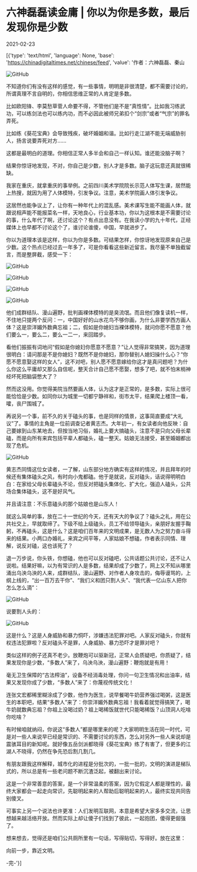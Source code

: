 # 六神磊磊读金庸 | 你以为你是多数，最后发现你是少数

2021-02-23

[{'type': 'text/html', 'language': None, 'base': 'https://chinadigitaltimes.net/chinese/feed', 'value': '作者：六神磊磊、秦山

![GitHub](https://chinadigitaltimes.net/chinese/files/2021/02/post-662878-60347f7bbd9bf.)

不知道你们有没有这样的感觉，有一些事情，明明是非很清楚，都不需要讨论的，所谓真理不言自明的，你相信思维正常的人肯定是多数。

比如欧阳锋、李莫愁草菅人命要不得，不管他们是不是“真性情”。比如我习练武功，可以练剑法也可以练内功，而不必因此被师兄弟扣个“剑宗”或者“气宗”的罪名弄死。

比如练《葵花宝典》会导致残疾，破坏婚姻和谐。比如行走江湖不能无端威胁别人，扬言说要弄死对方……

这都是最明白的道理。你相信正常人多半会和自己一样认知。谁还能没脑子啊？

结果你惊讶地发现，不对，你自己是少数，别人才是多数。脑子这玩意还真就很稀缺。

我家在重庆，就拿重庆的事举例。之前四川美术学院院长示范人体写生课，居然能上热搜，就因为用了人体模特，引发争议。注意，美术学院画人体引发争议。

这居然也能争议上了，让你有一种年代上的混乱感。美术课写生能不能画人体，就跟说相声能不能报菜名一样，天地良心，行业基本功，你以为这根本是不需要讨论的事，什么年代了啊，还讨论这个？有点出息没有。在我读小学的九十年代，正经媒体上也早都不讨论这个了，谁讨论谁傻，中国，早就进步了。

你以为道理本该是这样，你以为你是多数。可结果怎样，你惊讶地发现原来自己是少数。这个热点已经过去一年多了，可是你看看这些新近留言。我尽量不单独截留言，而是整屏截，感受一下：

![GitHub](https://chinadigitaltimes.net/chinese/files/2021/02/post-662878-60347f7e5aaba.png)

![GitHub](https://chinadigitaltimes.net/chinese/files/2021/02/post-662878-60347f80f0963.png)

![GitHub](https://chinadigitaltimes.net/chinese/files/2021/02/post-662878-60347f848453e.png)

![GitHub](https://chinadigitaltimes.net/chinese/files/2021/02/post-662878-60347f866e226.png)

他们成群结队、漫山遍野，批判画裸体模特的是臭流氓。而且他们像复读机一样，不住地只提两个反问：一，中国好好的山水花鸟不够你画，为什么非要学西方画人体？这是崇洋媚外数典忘祖；二，假如是你媳妇当裸体模特，就问你愿不愿意？他们要么一，要么二，要么一二一，来回踏步。

看他们振振有词地问“假如是你媳妇你愿意不愿意？”让人觉得非常搞笑，因为道理很明白：请问那是不是你媳妇？既然不是你媳妇，那你替别人媳妇操什么心？“你愿不愿意娶这样的女人”，这不对吧，别人愿不愿意嫁给你这才是真问题吧？为什么你这么平庸却又那么自信呢，整天合计自己愿不愿娶，想多了吧，就不怕末梢神经坏死把脑袋憋大了？

然而这没用。你觉得美院当然要画人体，认为这才是正常的，是多数，实际上很可能恰恰是少数。如同你以为城里一切都宁静祥和，街市太平，结果爬上楼顶一看，嚯，丧尸围城了。

再说另一个事，前不久的关于磕头的事，也是同样的情景，这事简直要成“大礼议”了。事情的主角是一位前调查记者黄志杰。大年初一，有女读者向他反映：自己要嫁到山东某地去，但按当地习俗，婚礼上要大搞磕头，注意不是只向父母长辈磕，而是向所有来宾包括平辈人都磕头，磕一整天。姑娘无法接受，甚至婚姻都出现了危机。

![GitHub](https://chinadigitaltimes.net/chinese/files/2021/02/post-662878-60347f88d1a1e.)

黄志杰同情这位女读者，一了解，山东部分地方确实有这样的情况，并且拜年的时候还有集体磕头之风，有时向小鬼都磕。他于是就说，反对磕头，话说得明明白白：在家给父母长辈磕头不论，但反对把磕头集体化、扩大化，强迫人磕头，公共场合集体磕头，这不是好风气。

并且请注意：不乐意磕头的那个姑娘也是山东人！

就这么简单的事，放在二十一世纪的今天，还有天大的争议了？磕头之礼，用在公共社交上，早就取缔了。下级不给上级磕头，员工不给领导磕头，亲朋好友握手鞠躬，不再磕头，这是什么？这是咱们百年来的文明成果，是无数人为之努力奋斗得来的结果。小两口办婚礼，来宾之间平等，人家姑娘不想磕，作者表示同情、理解，说反对磕，这也该死了？

退一万步说，你头铁，你想磕，他也可以反对磕吧，公共话题公共讨论，还不让人说啦。结果好嘛，以为有常识的人是多数，结果却成了少数了，网上又不知从哪里涌出乌泱乌泱的人来，成群结队，漫山遍野、对作者人身攻击的，侮辱谩骂的，上纲上线的，“出一百万去干你”、“我们义和团只割人头”、“我代表一亿山东人把你怎么怎么滴”：

![GitHub](https://chinadigitaltimes.net/chinese/files/2021/02/post-662878-60347f8b15a48.)

说要割人头的：

![GitHub](https://chinadigitaltimes.net/chinese/files/2021/02/post-662878-60347f8d377a5.)

这是什么？这是人身威胁和暴力恫吓，涉嫌违法犯罪对吧。人家反对磕头，你就有权违法犯罪啦？反对磕头不是罪，人身威胁、暴力恐吓才是罪对吧？

类似这样的例子还真不老少。放鞭炮可以驱新冠，正常人会质疑吧，你质疑了，结果发现你是少数，“多数人”来了，乌泱乌泱，漫山遍野：鞭炮就是有用！

毫无卫生保障的“古法榨油”，设备不经消毒处理，你问一句卫生情况和出油率，结果又发现你成了少数，“多数人”来了：你蔑视传统文化！

连张文宏都稀里糊涂成了少数，他作为医生，说早餐喝牛奶营养强过喝粥，这是医生的本职吧，结果“多数人”来了：你崇洋媚外数典忘祖！我看着就觉得搞笑了，喝牛奶就数典忘祖？你祖上没喝过奶？祖上喝稀饭就世代只能喝稀饭？山顶洞人吃啥你吃啥？

有时候咱就纳闷，你说这“多数人”都是哪里来的呢？大家明明生活在同一时代，可是对一些人来说早已经是常识的、不需要讨论的东西，怎么对另外一些人来说却是震骇耳目的新知呢。就好像五岳剑派都晓得《葵花宝典》练了有害了，但更多的江湖人不晓得，仍然在争先恐后割几割几。

有朋友跟我这样解释，城市化的进程是分批次的，一批一批的，文明的演进是梯队式的，所以总是有一些老问题不断沉渣泛起，被翻出来讨论。

这是一个非常善意的答案，是一个非常温柔的答案，因为它假定人都是理性的，最终大家都会一起走向常识，先聪明起来的人帮助后聪明起来的人，最终实现共同告别傻叉。

可事实上另一个说法也许更准：人们发明互联网，本意是希望大家多多交流，让思想越来越活络开放。然而实际上却让傻子们找到了彼此，一起抱团，傻得更倔强了。

想来想去，觉得还是咱们公共厕所里有一句话，写得贴切，写得好。放在这里：

向前一步，靠近文明。

-完-'}]